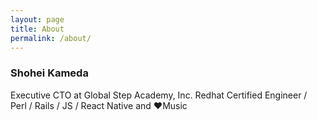 ```yaml
---
layout: page
title: About 
permalink: /about/
---
```


### Shohei Kameda 
Executive CTO at Global Step Academy, Inc. Redhat Certified Engineer / Perl / Rails / JS / React Native and ❤️Music

